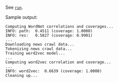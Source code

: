 See [`run`](run).

Sample output:

    Computing WordNet correlations and coverages...
    INFO: path:	 0.4511 (coverage: 1.0000)
    INFO: res:	 0.5827 (coverage: 0.9901)
    ...
    Downloading news crawl data...
    Tokenizing news crawl data...
    Training word2vec model...
    ...
    Computing word2vec correlation and coverage...
    ...
    INFO: word2vec:	 0.6639 (coverage: 1.0000)
    Cleaning up...
